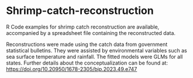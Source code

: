 # Shrimp-catch-reconstruction
R Code examples for shrimp catch reconstruction are available, accompanied by a spreadsheet file containing the reconstructed data.

Reconstructions were made using the catch data from government statistical bulletins. They were assisted by environmental variables such as sea surface temperature and rainfall. The fitted models were GLMs for all states. Further details about the conceptualization can be found at: https://doi.org/10.20950/1678-2305/bip.2023.49.e747
